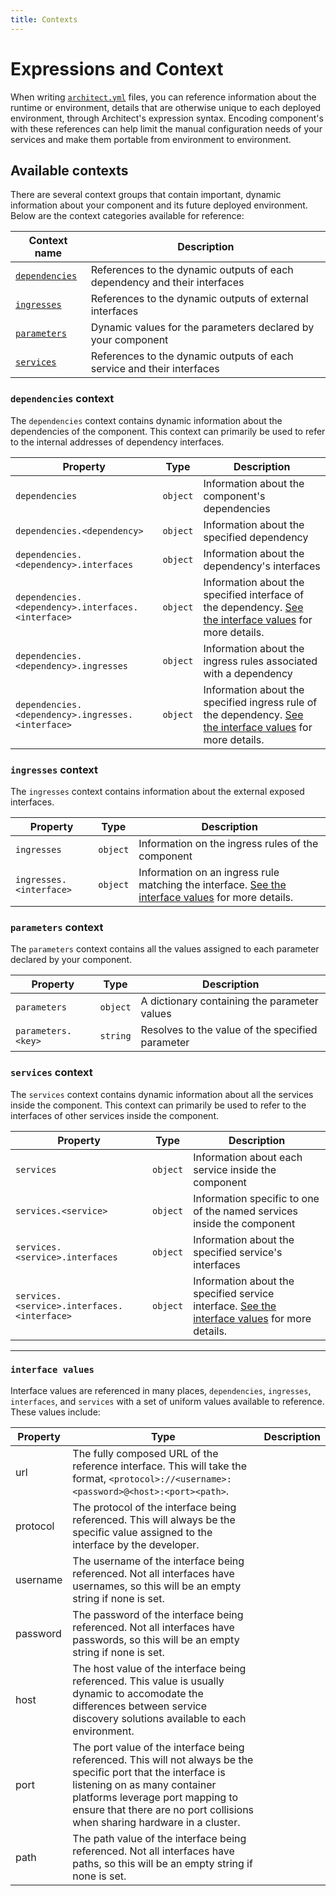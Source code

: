 ```yaml
---
title: Contexts
---
```


# Expressions and Context

When writing [`architect.yml`](https://docs.architect.io/components/architect-yml) files, you can reference information about the runtime or environment, details that are otherwise unique to each deployed environment, through Architect's expression syntax. Encoding component's with these references can help limit the manual configuration needs of your services and make them portable from environment to environment.

## Available contexts

There are several context groups that contain important, dynamic information about your component and its future deployed environment. Below are the context categories available for reference:

| Context name                            | Description                                                               |
| --------------------------------------- | ------------------------------------------------------------------------- |
| [`dependencies`](#dependencies-context) | References to the dynamic outputs of each dependency and their interfaces |
| [`ingresses`](#ingresses-context)       | References to the dynamic outputs of external interfaces                  |
| [`parameters`](#parameters-context)     | Dynamic values for the parameters declared by your component              |
| [`services`](#services-context)         | References to the dynamic outputs of each service and their interfaces    |

### `dependencies` context

The `dependencies` context contains dynamic information about the dependencies of the component. This context can primarily be used to refer to the internal addresses of dependency interfaces.

| Property                                           | Type     | Description                                                                                                                     |
| -------------------------------------------------- | -------- | ------------------------------------------------------------------------------------------------------------------------------- |
| `dependencies`                                     | `object` | Information about the component's dependencies                                                                                  |
| `dependencies.<dependency>`                        | `object` | Information about the specified dependency                                                                                      |
| `dependencies.<dependency>.interfaces`             | `object` | Information about the dependency's interfaces                                                                                   |
| `dependencies.<dependency>.interfaces.<interface>` | `object` | Information about the specified interface of the dependency. [See the interface values](#interface-values) for more details.    |
| `dependencies.<dependency>.ingresses`              | `object` | Information about the ingress rules associated with a dependency                                                                |
| `dependencies.<dependency>.ingresses.<interface>`  | `object` | Information about the specified ingress rule of the dependency. [See the interface values](#interface-values) for more details. |

### `ingresses` context

The `ingresses` context contains information about the external exposed interfaces.

| Property                | Type     | Description                                                                                                            |
| ----------------------- | -------- | ---------------------------------------------------------------------------------------------------------------------- |
| `ingresses`             | `object` | Information on the ingress rules of the component                                                                      |
| `ingresses.<interface>` | `object` | Information on an ingress rule matching the interface. [See the interface values](#interface-values) for more details. |

### `parameters` context

The `parameters` context contains all the values assigned to each parameter declared by your component.

| Property           | Type     | Description                                      |
| ------------------ | -------- | ------------------------------------------------ |
| `parameters`       | `object` | A dictionary containing the parameter values     |
| `parameters.<key>` | `string` | Resolves to the value of the specified parameter |

### `services` context

The `services` context contains dynamic information about all the services inside the component. This context can primarily be used to refer to the interfaces of other services inside the component.

| Property                                    | Type     | Description                                                                                                        |
| ------------------------------------------- | -------- | ------------------------------------------------------------------------------------------------------------------ |
| `services`                                  | `object` | Information about each service inside the component                                                                |
| `services.<service>`                        | `object` | Information specific to one of the named services inside the component                                             |
| `services.<service>.interfaces`             | `object` | Information about the specified service's interfaces                                                               |
| `services.<service>.interfaces.<interface>` | `object` | Information about the specified service interface. [See the interface values](#interface-values) for more details. |

---

### `interface values`

Interface values are referenced in many places, `dependencies`, `ingresses`, `interfaces`, and `services` with a set of uniform values available to reference. These values include:

| Property | Type                                                                                                                                                                                                                                                             | Description |
| -------- | ---------------------------------------------------------------------------------------------------------------------------------------------------------------------------------------------------------------------------------------------------------------- | ----------- |
| url      | The fully composed URL of the reference interface. This will take the format, `<protocol>://<username>:<password>@<host>:<port><path>`.                                                                                                                          |
| protocol | The protocol of the interface being referenced. This will always be the specific value assigned to the interface by the developer.                                                                                                                               |
| username | The username of the interface being referenced. Not all interfaces have usernames, so this will be an empty string if none is set.                                                                                                                               |
| password | The password of the interface being referenced. Not all interfaces have passwords, so this will be an empty string if none is set.                                                                                                                               |
| host     | The host value of the interface being referenced. This value is usually dynamic to accomodate the differences between service discovery solutions available to each environment.                                                                                 |
| port     | The port value of the interface being referenced. This will not always be the specific port that the interface is listening on as many container platforms leverage port mapping to ensure that there are no port collisions when sharing hardware in a cluster. |
| path     | The path value of the interface being referenced. Not all interfaces have paths, so this will be an empty string if none is set.                                                                                                                                 |
